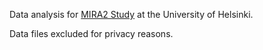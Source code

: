 Data analysis for [MIRA2 Study](https://blogs.helsinki.fi/kasvisruokavaliot-ja-lapsi/) at the University of Helsinki.

Data files excluded for privacy reasons.
